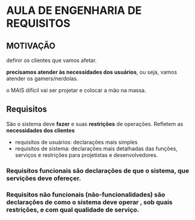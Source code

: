 # AULA DE ENGENHARIA DE REQUISITOS

## MOTIVAÇÃO

definir os clientes que vamos afetar.

**precisamos atender às necessidades dos usuários**, ou seja, vamos atender os gamers/nerdolas.

o MAIS difícil vai ser projetar e colocar a mão na massa.

## Requisitos 
São o sistema deve **fazer** e suas **restrições** de operações. Refletem as **necessidades dos clientes**

- requisitos de usuários: declarações mais simples
- requisitos de sistema: declarações mais detalhadas das funções, serviços e restrições para projetistas e desenvolvedores.

### Requisitos funcionais são declarações de que o sistema, que servições deve ofereçer.

### Requisitos não funcionais (não-funcionalidades) são declarações de como o sistema deve operar , sob quais restrições, e com qual qualidade de serviço.